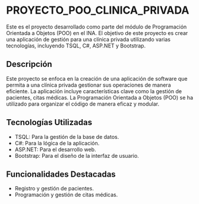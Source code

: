 # PROYECTO_POO_CLINICA_PRIVADA

Este es el proyecto desarrollado como parte del módulo de Programación Orientada a Objetos (POO) en el INA. El objetivo de este proyecto es crear una aplicación de gestión para una clínica privada utilizando varias tecnologías, incluyendo TSQL, C#, ASP.NET y Bootstrap.

## Descripción

Este proyecto se enfoca en la creación de una aplicación de software que permita a una clínica privada gestionar sus operaciones de manera eficiente. La aplicación incluye características clave como la gestión de pacientes, citas médicas. La Programación Orientada a Objetos (POO) se ha utilizado para organizar el código de manera eficaz y modular.

## Tecnologías Utilizadas

- TSQL: Para la gestión de la base de datos.
- C#: Para la lógica de la aplicación.
- ASP.NET: Para el desarrollo web.
- Bootstrap: Para el diseño de la interfaz de usuario.

## Funcionalidades Destacadas

- Registro y gestión de pacientes.
- Programación y gestión de citas médicas.
  
